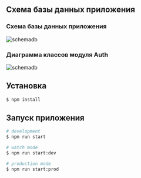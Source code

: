 ## Схема базы данных приложения

### Схема базы данных приложения

![schemadb](purchased_product_schema_db.png)

### Диаграмма классов модуля Auth

![schemadb](src/auth/auth.wsd)

## Установка

```bash
$ npm install
```

## Запуск приложения

```bash
# development
$ npm run start

# watch mode
$ npm run start:dev

# production mode
$ npm run start:prod
```
